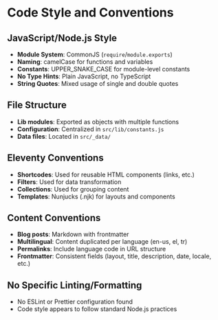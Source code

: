 # Code Style and Conventions

## JavaScript/Node.js Style
- **Module System**: CommonJS (`require`/`module.exports`)
- **Naming**: camelCase for functions and variables
- **Constants**: UPPER_SNAKE_CASE for module-level constants
- **No Type Hints**: Plain JavaScript, no TypeScript
- **String Quotes**: Mixed usage of single and double quotes

## File Structure
- **Lib modules**: Exported as objects with multiple functions
- **Configuration**: Centralized in `src/lib/constants.js`
- **Data files**: Located in `src/_data/`

## Eleventy Conventions
- **Shortcodes**: Used for reusable HTML components (links, etc.)
- **Filters**: Used for data transformation
- **Collections**: Used for grouping content
- **Templates**: Nunjucks (.njk) for layouts and components

## Content Conventions
- **Blog posts**: Markdown with frontmatter
- **Multilingual**: Content duplicated per language (en-us, el, tr)
- **Permalinks**: Include language code in URL structure
- **Frontmatter**: Consistent fields (layout, title, description, date, locale, etc.)

## No Specific Linting/Formatting
- No ESLint or Prettier configuration found
- Code style appears to follow standard Node.js practices